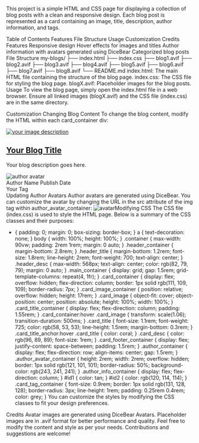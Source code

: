 This project is a simple HTML and CSS page for displaying a collection of blog posts with a clean and responsive design. Each blog post is represented as a card containing an image, title, description, author information, and tags.

Table of Contents
Features
File Structure
Usage
Customization
Credits
Features
Responsive design
Hover effects for images and titles
Author information with avatars generated using DiceBear
Categorized blog posts
File Structure
my-blogs/
├── index.html
├── index.css
├── blog1.avif
├── blog2.avif
├── blog3.avif
├── blog4.avif
├── blog5.avif
├── blog6.avif
├── blog7.avif
├── blog8.avif
└── README.md
index.html: The main HTML file containing the structure of the blog page.
index.css: The CSS file for styling the blog page.
blogX.avif: Placeholder images for the blog posts.
Usage
To view the blog page, simply open the index.html file in a web browser. Ensure all linked images (blogX.avif) and the CSS file (index.css) are in the same directory.

Customization
Changing Blog Content
To change the blog content, modify the HTML within each card_container div:

<div class="card_container">
    <a href="#" class="card_image_container">
        <img
        src="your-image-source.avif"
        alt="your image description"
        class="card_image"
        loading="lazy"
        />
    </a>
    <div class="card_title_container">
        <a href="#" class="card_title_anchor">
            <h2 class="card_title">Your Blog Title</h2>
        </a>
        <p class="card_desc">Your blog description goes here.</p>
    </div>
    <div class="card_footer_container">
        <div class="author_container">
            <div class="author_avatar_container">
                <img
                src="your-avatar-url"
                loading="lazy"
                class="author_avatar"
                alt="author avatar"
                />
            </div>
            <div class="author_info_container">
                <span id="id1">Author Name</span>
                <span id="id2">Publish Date</span>
            </div>
        </div>
        <div class="card_tag_container">
            <span>Your Tag</span>
        </div>
    </div>
</div>
Updating Author Avatars
Author avatars are generated using DiceBear. You can customize the avatar by changing the URL in the src attribute of the img tag within author_avatar_container:
<img
src="https://api.dicebear.com/8.x/notionists/svg?seed=YourSeed&size=64"
loading="lazy"
class="author_avatar"
alt="avatar"
Replace YourSeed with any string to generate different avatars.

Modifying CSS
The CSS file (index.css) is used to style the HTML page. Below is a summary of the CSS classes and their purposes:
* {
    padding: 0;
    margin: 0;
    box-sizing: border-box;
}
a {
    text-decoration: none;
}
body {
    width: 100%;
    height: 100%;
}
.container {
    max-width: 90vw;
    padding: 2rem 1rem;
    margin: 0 auto;
}
.header_container {
    margin-bottom: 2.8rem;
}
.header_title {
    margin-bottom: 1.2rem;
    font-size: 1.8rem;
    line-height: 2rem;
    font-weight: 700;
    text-align: center;
}
.header_desc {
    max-width: 568px;
    text-align: center;
    color: rgb(82, 79, 79);
    margin: 0 auto;
}
.main_container {
    display: grid;
    gap: 1.5rem;
    grid-template-columns: repeat(4, 1fr);
}
.card_container {
    display: flex;
    overflow: hidden;
    flex-direction: column;
    border: 1px solid rgb(111, 109, 109);
    border-radius: 7px;
}
.card_image_container {
    position: relative;
    overflow: hidden;
    height: 17rem;
}
.card_image {
    object-fit: cover;
    object-position: center;
    position: absolute;
    height: 100%;
    width: 100%;
}
.card_title_container {
    display: flex;
    flex-direction: column;
    padding: 1.55rem;
}
.card_container:hover .card_image {
    transform: scale(1.06);
    transition-duration: 500ms;
}
.card_title {
    font-size: 1.1rem;
    font-weight: 725;
    color: rgb(58, 53, 53);
    line-height: 1.5rem;
    margin-bottom: 0.3rem;
}
.card_title_anchor:hover .card_title {
    color: coral;
}
.card_desc {
    color: rgb(96, 89, 89);
    font-size: 1rem;
}
.card_footer_container {
    display: flex;
    justify-content: space-between;
    padding: 1.5rem;
}
.author_container {
    display: flex;
    flex-direction: row;
    align-items: center;
    gap: 1.5rem;
}
.author_avatar_container {
    height: 2rem;
    width: 2rem;
    overflow: hidden;
    border: 1px solid rgb(121, 101, 101);
    border-radius: 50%;
    background-color: rgb(243, 241, 241);
}
.author_info_container {
    display: flex;
    flex-direction: column;
}
#id1 {
    color: tan;
}
#id2 {
    color: rgb(120, 114, 114);
}
.card_tag_container {
    font-size: 0.9rem;
    border: 1px solid rgb(131, 128, 128);
    border-radius: 3px;
    line-height: 1rem;
    padding: 0.25rem 0.4rem;
    color: grey;
}
You can customize the styles by modifying the CSS classes to fit your design preferences.

Credits
Avatar images are generated using DiceBear Avatars.
Placeholder images are in .avif format for better performance and quality.
Feel free to modify the content and style as per your needs. Contributions and suggestions are welcome!

